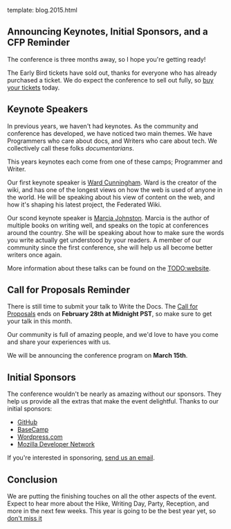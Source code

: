 template: blog.2015.html

## Announcing Keynotes, Initial Sponsors, and a CFP Reminder

The conference is three months away, 
so I hope you're getting ready!

The Early Bird tickets have sold out,
thanks for everyone who has already purchased a ticket.
We do expect the conference to sell out fully,
so [buy your tickets](https://ti.to/writethedocs/write-the-docs-na-2015/) today.

## Keynote Speakers

In previous years, we haven't had keynotes.
As the community and conference has developed,
we have noticed two main themes.
We have Programmers who care about docs,
and Writers who care about tech.
We collectively call these folks *documentarians*.

This years keynotes each come from one of these camps;
Programmer and Writer.

Our first keynote speaker is [Ward Cunningham](http://en.wikipedia.org/wiki/Ward_Cunningham).
Ward is the creator of the wiki,
and has one of the longest views on how the web is used of anyone in the world.
He will be speaking about his view of content on the web,
and how it's shaping his latest project,
the Federated Wiki.

Our scond keynote speaker is [Marcia Johnston](http://howtowriteeverything.com/marcia-riefer-johnston-bio/).
Marcia is the author of multiple books on writing well,
and speaks on the topic at conferences around the country.
She will be speaking about how to make sure the words you write actually get understood by your readers.
A member of our community since the first conference,
she will help us all become better writers once again.

More information about these talks can be found on the [TODO:website](TODO).

## Call for Proposals Reminder

There is still time to submit your talk to Write the Docs.
The [Call for Proposals](http://www.writethedocs.org/conf/na/cfp/) ends on **February 28th at Midnight PST**,
so make sure to get your talk in this month.

Our community is full of amazing people,
and we'd love to have you come and share your experiences with us.

We will be announcing the conference program on **March 15th**. 

## Initial Sponsors

The conference wouldn't be nearly as amazing without our sponsors.
They help us provide all the extras that make the event delightful.
Thanks to our initial sponsors:

* [GitHub](https://github.com/)
* [BaseCamp](http://basecamp.com/)
* [Wordpress.com](https://wordpress.com/)
* [Mozilla Developer Network](https://developer.mozilla.org/en-US/)

If you're interested in sponsoring,
[send us an email][email-us].

[email-us]: mailto:sponsorship@writethedocs.org

## Conclusion

We are putting the finishing touches on all the other aspects of the event.
Expect to hear more about the Hike, Writing Day, Party, Reception, and more in the next few weeks.
This year is going to be the best year yet,
so [don't miss it](https://ti.to/writethedocs/write-the-docs-na-2015/)
